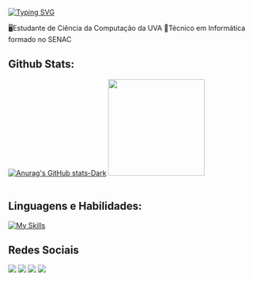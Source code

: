 

[![Typing SVG](https://readme-typing-svg.herokuapp.com?font=Share+Tech+Mono&pause=1000&color=1F9C17&random=false&width=435&lines=Ol%C3%A1!+Meu+nome+%C3%A9+Gustavo+Tascheri)](https://git.io/typing-svg)

🖥️Estudante de Ciência da Computação da UVA
🔧Técnico em Informática formado no SENAC

## Github Stats:

  [![Anurag's GitHub stats-Dark](https://github-readme-stats.vercel.app/api?username=vatsu04&show_icons=true&theme=dark#gh-dark-mode-only)](https://github.com/anuraghazra/github-readme-stats#gh-dark-mode-only)
  <img height="195em" src="https://github-readme-stats.vercel.app/api/top-langs/?username=Vatsu04&layout=compact&langs_count=7&theme=dark"/><br><br>

  ## Linguagens e Habilidades:
  
  [![My Skills](https://skillicons.dev/icons?i=java,python,html,css,javascript,typescript,php,cs,unity,angular,c,cpp,sql&theme=dark)](https://skillicons.dev)
   

  
 
 
 

## Redes Sociais
  
  <a href="https://instagram.com/o_vatsu_g" target="_blank"><img src="https://img.shields.io/badge/-Instagram-%23E4405F?style=for-the-badge&logo=instagram&logoColor=white" target="_blank"></a>
  <a href="https://discord.com/users/_vatsu" target="_blank"><img src="https://img.shields.io/badge/Discord-7289DA?style=for-the-badge&logo=discord&logoColor=white" target="_blank"></a> 
  <a href = "mailto:gugatascheri@gmail.com"><img src="https://img.shields.io/badge/-Gmail-%23333?style=for-the-badge&logo=gmail&logoColor=white" target="_blank"></a>
  <a href="https://www.linkedin.com/in/gustavo-passos-tascheri-396092234/" target="_blank"><img src="https://img.shields.io/badge/-LinkedIn-%230077B5?style=for-the-badge&logo=linkedin&logoColor=white" target="_blank"></a> 
  











